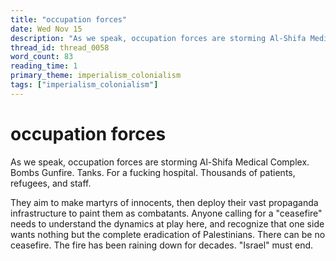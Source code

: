 ```yaml
---
title: "occupation forces"
date: Wed Nov 15
description: "As we speak, occupation forces are storming Al-Shifa Medical Complex. Bombs Gunfire."
thread_id: thread_0058
word_count: 83
reading_time: 1
primary_theme: imperialism_colonialism
tags: ["imperialism_colonialism"]
---
```


# occupation forces

As we speak, occupation forces are storming Al-Shifa Medical Complex. Bombs  Gunfire. Tanks. For a fucking hospital. Thousands of patients, refugees, and staff.

They aim to make martyrs of innocents, then deploy their vast propaganda infrastructure to paint them as combatants. Anyone calling for a "ceasefire" needs to understand the dynamics at play here, and recognize that one side wants nothing but the complete eradication of Palestinians. There can be no ceasefire. The fire has been raining down for decades. "Israel" must end.